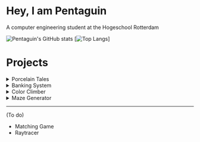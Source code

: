 # Hey, I am Pentaguin
A computer engineering student at the Hogeschool Rotterdam

![Pentaguin's GitHub stats](https://github-readme-stats.vercel.app/api?username=Pentaguin&show_icons=true&theme=dracula)
[![Top Langs](https://github-readme-stats.vercel.app/api/top-langs/?username=Pentaguin&langs_count=8&theme=dracula&show_icons=true)]

# Projects 
<details>
  <summary>Porcelain Tales</summary>
  <p>
    Porcelain Tales is a game created in Unity that can be downloaded on Steam.
    Porcelain Tales was a school project which was created by a team of 17 students. 
    I was one of the six developers behind this game.         
  </p>
  
  [![Porcelain Tales](https://i3.ytimg.com/vi/ZFZu6HBqrq4/hqdefault.jpg)](https://www.youtube.com/watch?v=ZFZu6HBqrq4&ab_channel=OohooStudio "Click me")
</details>

<details>
  <summary>Banking System</summary>
  <p>
    A school project to create a banking system which consists of a GUI, database, receipt printer, money dispenser and an ATM
  </p>
  
  [![ATM](https://i3.ytimg.com/vi/NCOkQA3wB08/hqdefault.jpg)](https://www.youtube.com/watch?v=NCOkQA3wB08 "Click me")
</details>

<details>
  <summary>Color Climber</summary>
  <p>
    Color Climber is a school project. It is an android game which can be downloaded from google play.
  </p>

[![Color Climber](http://i3.ytimg.com/vi/VIi6WE_cLiE/hqdefault.jpg)](https://youtube.com/shorts/VIi6WE_cLiE "Click me")
</details>

<details>
  <summary>Maze Generator</summary>
  <p>
    A program created in Unity that can generate random mazes using the Hunt and Kill Algorithm.
  </p>

[![Maze Generator](http://i3.ytimg.com/vi/oQAgYIVlvIg/hqdefault.jpg)](https://youtu.be/oQAgYIVlvIg "Click me")
</details>

- - - -
(To do)
- Matching Game
- Raytracer



